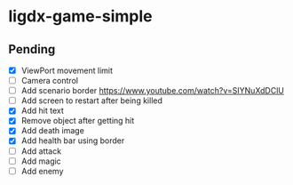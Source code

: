 # ligdx-game-simple

## Pending

- [x] ViewPort movement limit
- [ ] Camera control
- [ ] Add scenario border https://www.youtube.com/watch?v=SIYNuXdDClU
- [ ] Add screen to restart after being killed
- [x] Add hit text
- [x] Remove object after getting hit
- [x] Add death image
- [x] Add health bar using border
- [ ] Add attack
- [ ] Add magic
- [ ] Add enemy

